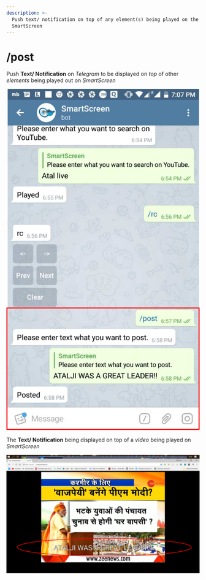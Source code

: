 ```yaml
---
description: >-
  Push text/ notification on top of any element(s) being played on the
  SmartScreen
---
```


# /post

Push **Text/ Notification** on _Telegram_ to be displayed on _top_ of other _elements_ being played out on _SmartScreen_

![](../.gitbook/assets/post.png)



The **Text/ Notification** being displayed on top of a _video_ being played on _SmartScreen_

![](../.gitbook/assets/post_ss.png)

